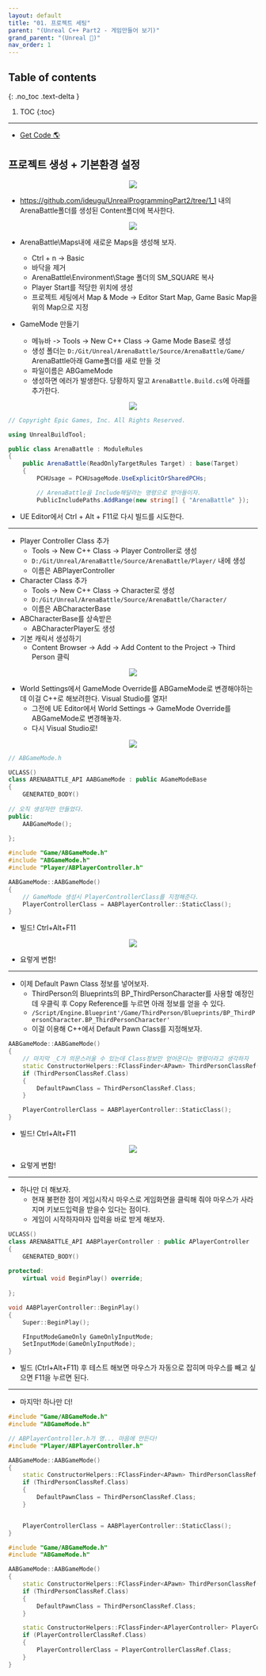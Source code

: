 ```yaml
---
layout: default
title: "01. 프로젝트 세팅"
parent: "(Unreal C++ Part2 - 게임만들어 보기)"
grand_parent: "(Unreal 🚀)"
nav_order: 1
---
```


## Table of contents
{: .no_toc .text-delta }

1. TOC
{:toc}

---

* [Get Code 🌎](https://github.com/Arthur880708/Unreal_Cpp_Basic_2/tree/1)

## 프로젝트 생성 + 기본환경 설정

<p align="center">
  <img src="https://taehyungs-programming-blog.github.io/blog/assets/images/unreal/unreal_cpp_2/ucpp_2_1_1.png"/>
</p>

* https://github.com/ideugu/UnrealProgrammingPart2/tree/1_1 내의 ArenaBattle폴더를 생성된 Content폴더에 복사한다.

<p align="center">
  <img src="https://taehyungs-programming-blog.github.io/blog/assets/images/unreal/unreal_cpp_2/ucpp_2_1_2.png"/>
</p>

* ArenaBattle\Maps내에 새로운 Maps을 생성해 보자.
    * Ctrl + n -> Basic
    * 바닥을 제거
    * ArenaBattle\Environment\Stage 폴더의 SM_SQUARE 복사
    * Player Start를 적당한 위치에 생성
    * 프로젝트 세팅에서 Map & Mode -> Editor Start Map, Game Basic Map을 위의 Map으로 지정

* GameMode 만들기
    * 메뉴바 -> Tools -> New C++ Class -> Game Mode Base로 생성
    * 생성 폴더는 `D:/Git/Unreal/ArenaBattle/Source/ArenaBattle/Game/` ArenaBattle아래 Game폴더를 새로 만들 것
    * 파일이름은 ABGameMode
    * 생성하면 에러가 발생한다. 당황하지 말고 `ArenaBattle.Build.cs`에 아래를 추가한다.

<p align="center">
  <img src="https://taehyungs-programming-blog.github.io/blog/assets/images/unreal/unreal_cpp_2/ucpp_2_1_3.png"/>
</p>

```csharp
// Copyright Epic Games, Inc. All Rights Reserved.

using UnrealBuildTool;

public class ArenaBattle : ModuleRules
{
	public ArenaBattle(ReadOnlyTargetRules Target) : base(Target)
	{
		PCHUsage = PCHUsageMode.UseExplicitOrSharedPCHs;

        // ArenaBattle을 Include해달라는 명령으로 받아들이자.
		PublicIncludePaths.AddRange(new string[] { "ArenaBattle" });
```

* UE Editor에서 Ctrl + Alt + F11로 다시 빌드를 시도한다.

---

* Player Controller Class 추가
    * Tools -> New C++ Class -> Player Controller로 생성
    * `D:/Git/Unreal/ArenaBattle/Source/ArenaBattle/Player/` 내에 생성
    * 이름은 ABPlayerController
* Character Class 추가
    * Tools -> New C++ Class -> Character로 생성
    * `D:/Git/Unreal/ArenaBattle/Source/ArenaBattle/Character/`
    * 이름은 ABCharacterBase
* ABCharacterBase를 상속받은 
    * ABCharacterPlayer도 생성
* 기본 캐릭서 생성하기
    * Content Browser -> Add -> Add Content to the Project -> Third Person 클릭

<p align="center">
  <img src="https://taehyungs-programming-blog.github.io/blog/assets/images/unreal/unreal_cpp_2/ucpp_2_1_4.png"/>
</p>

* World Settings에서 GameMode Override를 ABGameMode로 변경해야하는데 이걸 C++로 해보려한다. Visual Studio를 열자!
    * 그전에 UE Editor에서 World Settings -> GameMode Override를 ABGameMode로 변경해놓자.
    * 다시 Visual Studio로!

<p align="center">
  <img src="https://taehyungs-programming-blog.github.io/blog/assets/images/unreal/unreal_cpp_2/ucpp_2_1_5.png"/>
</p>

```cpp
// ABGameMode.h

UCLASS()
class ARENABATTLE_API AABGameMode : public AGameModeBase
{
	GENERATED_BODY()
	
// 오직 생성자만 만들었다.
public:
	AABGameMode();
	
};
```

```cpp
#include "Game/ABGameMode.h"
#include "ABGameMode.h"
#include "Player/ABPlayerController.h"

AABGameMode::AABGameMode()
{
    // GameMode 생성시 PlayerControllerClass를 지정해준다.
	PlayerControllerClass = AABPlayerController::StaticClass();
}
```

* 빌드! Ctrl+Alt+F11

<p align="center">
  <img src="https://taehyungs-programming-blog.github.io/blog/assets/images/unreal/unreal_cpp_2/ucpp_2_1_6.png"/>
</p>

* 요렇게 변함!

---

* 이제 Default Pawn Class 정보를 넣어보자.
    * ThirdPerson의 Blueprints의 BP_ThirdPersonCharacter를 사용할 예정인데 우클릭 후 Copy Reference를 누르면 아래 정보를 얻을 수 있다.
    * `/Script/Engine.Blueprint'/Game/ThirdPerson/Blueprints/BP_ThirdPersonCharacter.BP_ThirdPersonCharacter'`
    * 이걸 이용해 C++에서 Default Pawn Class를 지정해보자.

```cpp
AABGameMode::AABGameMode()
{
    // 마지막 _C가 의문스러울 수 있는데 Class정보만 얻어온다는 명령이라고 생각하자
	static ConstructorHelpers::FClassFinder<APawn> ThirdPersonClassRef(TEXT("/Game/ThirdPerson/Blueprints/BP_ThirdPersonCharacter.BP_ThirdPersonCharacter_C"));
	if (ThirdPersonClassRef.Class)
	{
		DefaultPawnClass = ThirdPersonClassRef.Class;
	}

	PlayerControllerClass = AABPlayerController::StaticClass();
}
```

* 빌드! Ctrl+Alt+F11

<p align="center">
  <img src="https://taehyungs-programming-blog.github.io/blog/assets/images/unreal/unreal_cpp_2/ucpp_2_1_7.png"/>
</p>

* 요렇게 변함!

---

* 하나만 더 해보자.
    * 현재 불편한 점이 게임시작시 마우스로 게임화면을 클릭해 줘야 마우스가 사라지며 키보드입력을 받을수 있다는 점이다.
    * 게임이 시작하자마자 입력을 바로 받게 해보자.

```cpp
UCLASS()
class ARENABATTLE_API AABPlayerController : public APlayerController
{
	GENERATED_BODY()
	
protected:
	virtual void BeginPlay() override;
	
};

```

```cpp
void AABPlayerController::BeginPlay()
{
	Super::BeginPlay();

	FInputModeGameOnly GameOnlyInputMode;
	SetInputMode(GameOnlyInputMode);
}
```

* 빌드 (Ctrl+Alt+F11) 후 테스트 해보면 마우스가 자동으로 잡히며 마우스를 빼고 싶으면 F11을 누르면 된다.

---

* 마지막! 하나만 더!

```cpp
#include "Game/ABGameMode.h"
#include "ABGameMode.h"

// ABPlayerController.h가 영... 마음에 안든다!
#include "Player/ABPlayerController.h"

AABGameMode::AABGameMode()
{
	static ConstructorHelpers::FClassFinder<APawn> ThirdPersonClassRef(TEXT("/Game/ThirdPerson/Blueprints/BP_ThirdPersonCharacter.BP_ThirdPersonCharacter_C"));
	if (ThirdPersonClassRef.Class)
	{
		DefaultPawnClass = ThirdPersonClassRef.Class;
	}


    PlayerControllerClass = AABPlayerController::StaticClass();
}
```

```cpp
#include "Game/ABGameMode.h"
#include "ABGameMode.h"

AABGameMode::AABGameMode()
{
	static ConstructorHelpers::FClassFinder<APawn> ThirdPersonClassRef(TEXT("/Game/ThirdPerson/Blueprints/BP_ThirdPersonCharacter.BP_ThirdPersonCharacter_C"));
	if (ThirdPersonClassRef.Class)
	{
		DefaultPawnClass = ThirdPersonClassRef.Class;
	}

	static ConstructorHelpers::FClassFinder<APlayerController> PlayerControllerClassRef(TEXT("/Script/ArenaBattle.ABPlayerController"));
	if (PlayerControllerClassRef.Class)
	{
		PlayerControllerClass = PlayerControllerClassRef.Class;
	}
}
```